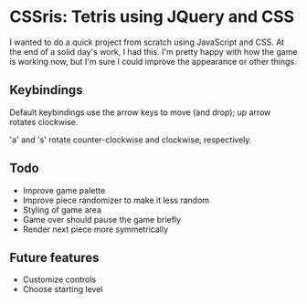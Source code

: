 # CSSris: Tetris using JQuery and CSS

I wanted to do a quick project from scratch using JavaScript and CSS. At the end of a solid day's work, I had this. I'm pretty happy with how the game is working now, but I'm sure I could improve the appearance or other things.

## Keybindings

Default keybindings use the arrow keys to move (and drop); up arrow rotates clockwise.

'a' and 's' rotate counter-clockwise and clockwise, respectively.

## Todo
* Improve game palette
* Improve piece randomizer to make it less random
* Styling of game area
* Game over should pause the game briefly
* Render next piece more symmetrically

## Future features

* Customize controls
* Choose starting level

